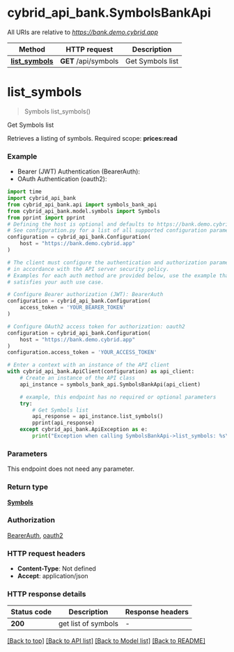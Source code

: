 # cybrid_api_bank.SymbolsBankApi

All URIs are relative to *https://bank.demo.cybrid.app*

Method | HTTP request | Description
------------- | ------------- | -------------
[**list_symbols**](SymbolsBankApi.md#list_symbols) | **GET** /api/symbols | Get Symbols list


# **list_symbols**
> Symbols list_symbols()

Get Symbols list

Retrieves a listing of symbols.  Required scope: **prices:read**

### Example

* Bearer (JWT) Authentication (BearerAuth):
* OAuth Authentication (oauth2):

```python
import time
import cybrid_api_bank
from cybrid_api_bank.api import symbols_bank_api
from cybrid_api_bank.model.symbols import Symbols
from pprint import pprint
# Defining the host is optional and defaults to https://bank.demo.cybrid.app
# See configuration.py for a list of all supported configuration parameters.
configuration = cybrid_api_bank.Configuration(
    host = "https://bank.demo.cybrid.app"
)

# The client must configure the authentication and authorization parameters
# in accordance with the API server security policy.
# Examples for each auth method are provided below, use the example that
# satisfies your auth use case.

# Configure Bearer authorization (JWT): BearerAuth
configuration = cybrid_api_bank.Configuration(
    access_token = 'YOUR_BEARER_TOKEN'
)

# Configure OAuth2 access token for authorization: oauth2
configuration = cybrid_api_bank.Configuration(
    host = "https://bank.demo.cybrid.app"
)
configuration.access_token = 'YOUR_ACCESS_TOKEN'

# Enter a context with an instance of the API client
with cybrid_api_bank.ApiClient(configuration) as api_client:
    # Create an instance of the API class
    api_instance = symbols_bank_api.SymbolsBankApi(api_client)

    # example, this endpoint has no required or optional parameters
    try:
        # Get Symbols list
        api_response = api_instance.list_symbols()
        pprint(api_response)
    except cybrid_api_bank.ApiException as e:
        print("Exception when calling SymbolsBankApi->list_symbols: %s\n" % e)
```


### Parameters
This endpoint does not need any parameter.

### Return type

[**Symbols**](Symbols.md)

### Authorization

[BearerAuth](../README.md#BearerAuth), [oauth2](../README.md#oauth2)

### HTTP request headers

 - **Content-Type**: Not defined
 - **Accept**: application/json


### HTTP response details

| Status code | Description | Response headers |
|-------------|-------------|------------------|
**200** | get list of symbols |  -  |

[[Back to top]](#) [[Back to API list]](../README.md#documentation-for-api-endpoints) [[Back to Model list]](../README.md#documentation-for-models) [[Back to README]](../README.md)

